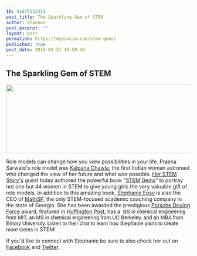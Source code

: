 ```yaml
---
ID: 41075232315
post_title: The Sparkling Gem of STEM
author: Shannon
post_excerpt: ""
layout: post
permalink: https://mydivein.com/stem-gems/
published: true
post_date: 2018-02-21 10:50:48
---
```

<h2>The Sparkling Gem of STEM</h2>
<a href="https://soundcloud.com/prasha-sarwate-257380100/episode-11"><img class="alignleft wp-image-41075232345 size-full" src="https://mydivein.com/wp-content/uploads/2018/02/Screen-Shot-2018-02-21-at-10.39.03-AM.png" alt="" width="760" height="187" /></a>

Role models can change how you view possibilities in your life. Prasha Sarwate's role model was <a href="https://en.wikipedia.org/wiki/Kalpana_Chawla">Kalpana Chawla</a>, the first Indian woman astronaut who changed the view of her future and what was possible. <a href="https://herstemstory.com/">Her STEM Story's</a> guest today authored the powerful book "<a href="http://stemgemsbook.com/stem-gems-book/">STEM Gems</a>” to portray not one but 44 women in STEM to give young girls the very valuable gift of role models. In addition to this amazing book, <a href="https://www.linkedin.com/in/stephanie-espy-0a10875">Stephanie Epsy</a><span class="m_-3146950968026561473m_5877195127870135633term-highlighted"> is also </span>the CEO of <a href="https://mathsp.com/">MathSP</a>, the only STEM-focused academic coaching company in the state of Georgia. She has been awarded the prestigious <a href="https://www.youtube.com/watch?v=FNJRLMs2ZV8">Porsche Driving Force</a> award, featured in <a href="http://www.huffingtonpost.com/entry/hidden-figures-no-more-meet-4-inspiring-women-in-stem_us_586414f8e4b04d7df167d2a2">Huffington Post</a>, has a <span style="font-family: arial, helvetica, sans-serif"> BS in chemical engineering from MIT, an MS in chemical engineering from UC Berkeley, and an MBA from Emory University. Listen to their chat</span><span style="font-family: tahoma, sans-serif"> to learn how Stephanie plans to create more Gems in </span>STEM<span style="font-family: tahoma, sans-serif">! </span>

If you'd like to connect with Stephanie be sure to also check her out on <a href="https://www.facebook.com/stemgemsbook/">Facebook</a> and <a href="https://twitter.com/STEMGemsBook">Twitter</a>.